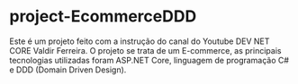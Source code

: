 # project-EcommerceDDD

Este é um projeto feito com a instrução do canal do Youtube DEV NET CORE Valdir Ferreira. O projeto se trata de um E-commerce, as principais tecnologias utilizadas foram ASP.NET Core, linguagem de programação C# e DDD (Domain Driven Design).
